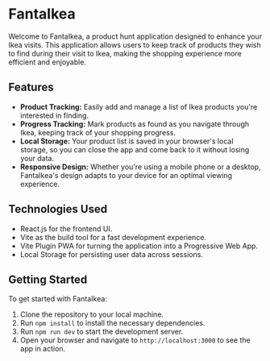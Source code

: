 # FantaIkea

Welcome to FantaIkea, a product hunt application designed to enhance your Ikea visits. This application allows users to keep track of products they wish to find during their visit to Ikea, making the shopping experience more efficient and enjoyable.

## Features

- **Product Tracking:** Easily add and manage a list of Ikea products you're interested in finding.
- **Progress Tracking:** Mark products as found as you navigate through Ikea, keeping track of your shopping progress.
- **Local Storage:** Your product list is saved in your browser's local storage, so you can close the app and come back to it without losing your data.
- **Responsive Design:** Whether you're using a mobile phone or a desktop, FantaIkea's design adapts to your device for an optimal viewing experience.

## Technologies Used

- React.js for the frontend UI.
- Vite as the build tool for a fast development experience.
- Vite Plugin PWA for turning the application into a Progressive Web App.
- Local Storage for persisting user data across sessions.

## Getting Started

To get started with FantaIkea:

1. Clone the repository to your local machine.
2. Run `npm install` to install the necessary dependencies.
3. Run `npm run dev` to start the development server.
4. Open your browser and navigate to `http://localhost:3000` to see the app in action.
